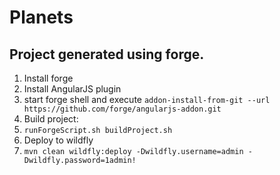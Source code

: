 # Planets

## Project generated using forge.
1. Install forge
2. Install AngularJS plugin
 1. start forge shell and execute `addon-install-from-git --url https://github.com/forge/angularjs-addon.git`
3. Build project: 
 1. `runForgeScript.sh buildProject.sh`
4. Deploy to wildfly
 1. `mvn clean wildfly:deploy -Dwildfly.username=admin -Dwildfly.password=1admin!`
